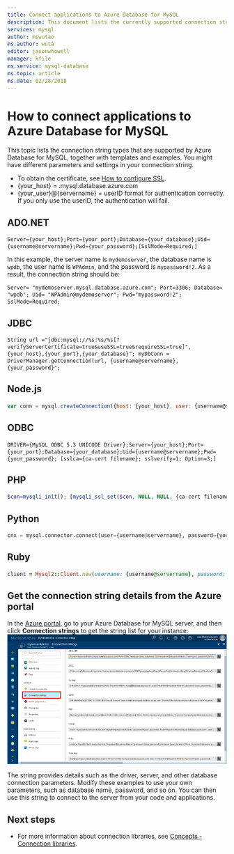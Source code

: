 ```yaml
---
title: Connect applications to Azure Database for MySQL
description: This document lists the currently supported connection strings for applications to connect with Azure Database for MySQL, including ADO.NET (C#), JDBC, Node.js, ODBC, PHP, Python, and Ruby.
services: mysql
author: mswutao 
ms.author: wuta
editor: jasonwhowell
manager: kfile
ms.service: mysql-database
ms.topic: article
ms.date: 02/28/2018
---
```


# How to connect applications to Azure Database for MySQL
This topic lists the connection string types that are supported by Azure Database for MySQL, together with templates and examples. You might have different parameters and settings in your connection string.

- To obtain the certificate, see [How to configure SSL](./howto-configure-ssl.md).
- {your_host} = <servername>.mysql.database.azure.com
- {your_user}@{servername} = userID format for authentication correctly.  If you only use the userID, the authentication will fail.

## ADO.NET
```ado.net
Server={your_host};Port={your_port};Database={your_database};Uid={username@servername};Pwd={your_password};[SslMode=Required;]
```

In this example, the server name is `mydemoserver`, the database name is `wpdb`, the user name is `WPAdmin`, and the password is `mypassword!2`. As a result, the connection string should be:

```ado.net
Server= "mydemoserver.mysql.database.azure.com"; Port=3306; Database= "wpdb"; Uid= "WPAdmin@mydemoserver"; Pwd="mypassword!2"; SslMode=Required;
```

## JDBC
```jdbc
String url ="jdbc:mysql://%s:%s/%s[?verifyServerCertificate=true&useSSL=true&requireSSL=true]",{your_host},{your_port},{your_database}"; myDbConn = DriverManager.getConnection(url, {username@servername}, {your_password}";
```

## Node.js
```node.js
var conn = mysql.createConnection({host: {your_host}, user: {username@servername}, password: {your_password}, database: {your_database}, Port: {your_port}[, ssl:{ca:fs.readFileSync({ca-cert filename})}}]);
```

## ODBC
```odbc
DRIVER={MySQL ODBC 5.3 UNICODE Driver};Server={your_host};Port={your_port};Database={your_database};Uid={username@servername};Pwd={your_password}; [sslca={ca-cert filename}; sslverify=1; Option=3;]
```

## PHP
```php
$con=mysqli_init(); [mysqli_ssl_set($con, NULL, NULL, {ca-cert filename}, NULL, NULL);] mysqli_real_connect($con, {your_host}, {username@servername}, {your_password}, {your_database}, {your_port});
```

## Python
```python
cnx = mysql.connector.connect(user={username@servername}, password={your_password}, host={your_host}, port={your_port}, database={your_database}[, ssl_ca={ca-cert filename}, ssl_verify_cert=true])
```

## Ruby
```ruby
client = Mysql2::Client.new(username: {username@servername}, password: {your_password}, database: {your_database}, host: {your_host}, port: {your_port}[, sslca:{ca-cert filename}, sslverify:false, sslcipher:'AES256-SHA'])
```

## Get the connection string details from the Azure portal
In the [Azure portal](https://portal.azure.com), go to your Azure Database for MySQL server, and then click **Connection strings** to get the string list for your instance:
![The Connection strings pane in the Azure portal](./media/howto-connection-strings/connection-strings-on-portal.png)

The string provides details such as the driver, server, and other database connection parameters. Modify these examples to use your own parameters, such as database name, password, and so on. You can then use this string to connect to the server from your code and applications.

## Next steps
- For more information about connection libraries, see [Concepts - Connection libraries](./concepts-connection-libraries.md).
